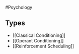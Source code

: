 #Psychology 
## Types
* [[Classical Conditioning]]
* [[Operant Conditioning]]
* [[Reinforcement Scheduling]]